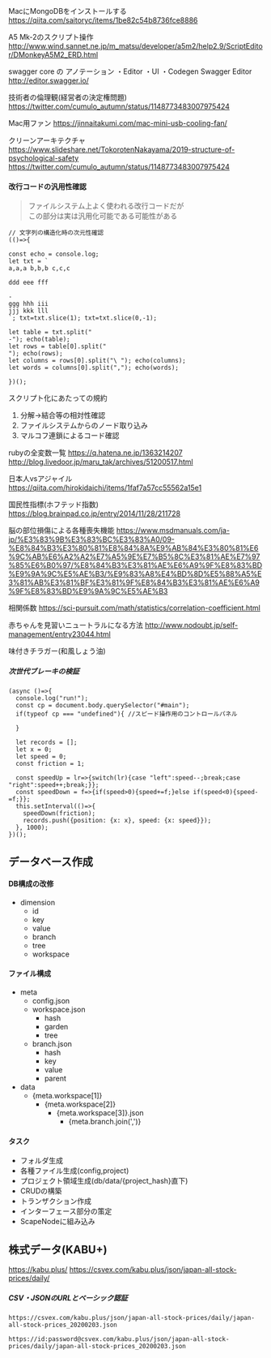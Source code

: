 
MacにMongoDBをインストールする
https://qiita.com/saitoryc/items/1be82c54b8736fce8886

A5 Mk-2のスクリプト操作
http://www.wind.sannet.ne.jp/m_matsu/developer/a5m2/help2.9/ScriptEditor/DMonkeyA5M2_ERD.html

swagger core の アノテーション
・Editor
・UI
・Codegen
Swagger Editor
http://editor.swagger.io/

技術者の倫理観(経営者の決定権問題)
https://twitter.com/cumulo_autumn/status/1148773483007975424

Mac用ファン
https://jinnaitakumi.com/mac-mini-usb-cooling-fan/

クリーンアーキテクチャ
https://www.slideshare.net/TokorotenNakayama/2019-structure-of-psychological-safety
https://twitter.com/cumulo_autumn/status/1148773483007975424

#### 改行コードの汎用性確認
> ファイルシステム上よく使われる改行コードだが  
> この部分は実は汎用化可能である可能性がある

```
// 文字列の構造化時の次元性確認
(()=>{

const echo = console.log;
let txt = `
a,a,a b,b,b c,c,c

ddd eee fff

-
ggg hhh iii
jjj kkk lll
`; txt=txt.slice(1); txt=txt.slice(0,-1);

let table = txt.split("
-"); echo(table);
let rows = table[0].split("
"); echo(rows);
let columns = rows[0].split("\ "); echo(columns);
let words = columns[0].split(","); echo(words);

})();
```

スクリプト化にあたっての規約
1. 分解→結合等の相対性確認
2. ファイルシステムからのノード取り込み
3. マルコフ連鎖によるコード確認

rubyの全変数一覧
https://q.hatena.ne.jp/1363214207
http://blog.livedoor.jp/maru_tak/archives/51200517.html

日本人vsアジャイル
https://qiita.com/hirokidaichi/items/1faf7a57cc55562a15e1

国民性指標(ホフテッド指数)
https://blog.brainpad.co.jp/entry/2014/11/28/211728


脳の部位損傷による各種喪失機能
https://www.msdmanuals.com/ja-jp/%E3%83%9B%E3%83%BC%E3%83%A0/09-%E8%84%B3%E3%80%81%E8%84%8A%E9%AB%84%E3%80%81%E6%9C%AB%E6%A2%A2%E7%A5%9E%E7%B5%8C%E3%81%AE%E7%97%85%E6%B0%97/%E8%84%B3%E3%81%AE%E6%A9%9F%E8%83%BD%E9%9A%9C%E5%AE%B3/%E9%83%A8%E4%BD%8D%E5%88%A5%E3%81%AB%E3%81%BF%E3%81%9F%E8%84%B3%E3%81%AE%E6%A9%9F%E8%83%BD%E9%9A%9C%E5%AE%B3

相関係数
https://sci-pursuit.com/math/statistics/correlation-coefficient.html

赤ちゃんを見習いニュートラルになる方法
http://www.nodoubt.jp/self-management/entry23044.html

味付きチラガー(和風しょう油)


##### 次世代ブレーキの検証
```
(async ()=>{
  console.log("run!");
  const cp = document.body.querySelector("#main");
  if(typeof cp === "undefined"){ //スピード操作用のコントロールパネル

  }

  let records = [];
  let x = 0;
  let speed = 0;
  const friction = 1;

  const speedUp = lr=>{switch(lr){case "left":speed--;break;case "right":speed++;break;}};
  const speedDown = f=>{if(speed>0){speed+=f;}else if(speed<0){speed-=f;}};
  this.setInterval(()=>{
    speedDown(friction);
    records.push({position: {x: x}, speed: {x: speed}});
  }, 1000);
})();
```


## データベース作成
#### DB構成の改修
- dimension
  - id
  - key
  - value
  - branch
  - tree
  - workspace

#### ファイル構成
- meta
  - config.json
  - workspace.json
    - hash
    - garden
    - tree
  - branch.json
    - hash
    - key
    - value
    - parent
- data
  - {meta.workspace[1]}
    - {meta.workspace[2]}
      - {meta.workspace[3]}.json
        - {meta.branch.join(',')}

#### タスク
- フォルダ生成
- 各種ファイル生成(config,project)
- プロジェクト領域生成(db/data/{project_hash}直下)
- CRUDの構築
- トランザクション作成
- インターフェース部分の策定
- ScapeNodeに組み込み

## 株式データ(KABU+)
https://kabu.plus/
https://csvex.com/kabu.plus/json/japan-all-stock-prices/daily/

##### CSV・JSONのURLとベーシック認証
```
https://csvex.com/kabu.plus/json/japan-all-stock-prices/daily/japan-all-stock-prices_20200203.json

https://id:password@csvex.com/kabu.plus/json/japan-all-stock-prices/daily/japan-all-stock-prices_20200203.json
```
